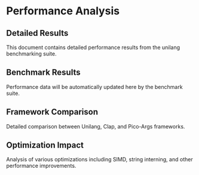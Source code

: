 # Performance Analysis

## Detailed Results

This document contains detailed performance results from the unilang benchmarking suite.

## Benchmark Results

Performance data will be automatically updated here by the benchmark suite.

## Framework Comparison

Detailed comparison between Unilang, Clap, and Pico-Args frameworks.

## Optimization Impact

Analysis of various optimizations including SIMD, string interning, and other performance improvements.